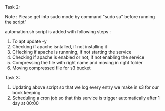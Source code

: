 Task 2:

Note : Please get into sudo mode by command "sudo su" before running the script"

automation.sh script is added with following steps :

1. To apt update -y 
2. Checking if apache isntalled, if not installing it
3. CHecking if apache is runnning, if not starting the service
4. Checking if apache is enabled or not, if not enabling the service
5. Compressing the file with right name and moving in right folder
6. Moving compressed file for s3 bucket



Task 3:
1. Updating above script so that we log every entry we make in s3 for our book keeping
2. Scheduling a cron job so that this service is trigger automatically after 1 day at 00:00
